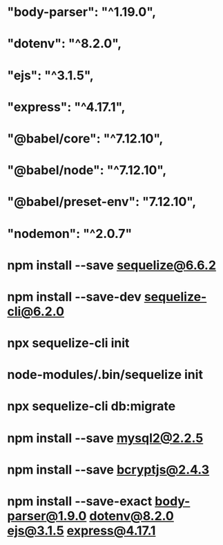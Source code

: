# "body-parser": "^1.19.0",
# "dotenv": "^8.2.0",
# "ejs": "^3.1.5",
# "express": "^4.17.1",

# "@babel/core": "^7.12.10",
# "@babel/node": "^7.12.10",
# "@babel/preset-env": "7.12.10",
# "nodemon": "^2.0.7"

# npm install --save sequelize@6.6.2
# npm install --save-dev sequelize-cli@6.2.0 
# npx sequelize-cli init
# node-modules/.bin/sequelize init
# npx sequelize-cli db:migrate

# npm install --save mysql2@2.2.5

# npm install --save bcryptjs@2.4.3

# npm install --save-exact body-parser@1.9.0 dotenv@8.2.0 ejs@3.1.5 express@4.17.1
